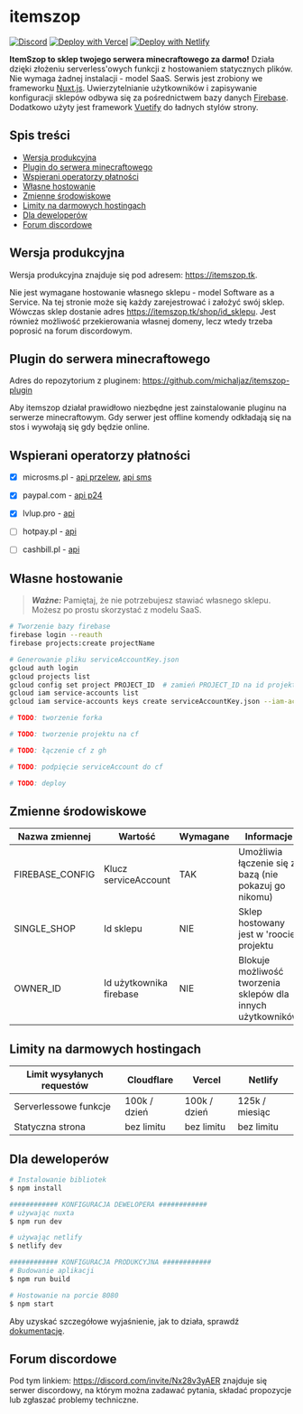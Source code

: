 # itemszop

[![Discord](https://img.shields.io/badge/discord-%237289DA.svg?style=for-the-badge&logo=discord&logoColor=white)](https://discord.com/invite/Nx28v3yAER)
[![Deploy with Vercel](https://vercel.com/button)](https://vercel.com/new/clone?repository-url=https://github.com/michaljaz/itemszop)
[![Deploy with Netlify](https://www.netlify.com/img/deploy/button.svg)](https://app.netlify.com/start/deploy?repository=https://github.com/michaljaz/itemszop)

**ItemSzop to sklep twojego serwera minecraftowego za darmo!** Działa dzięki złożeniu serverless'owych funkcji z hostowaniem statycznych plików. Nie wymaga żadnej instalacji - model SaaS. Serwis jest zrobiony we frameworku [Nuxt.js](https://nuxtjs.org/). Uwierzytelnianie użytkowników i zapisywanie konfiguracji sklepów odbywa się za pośrednictwem bazy danych [Firebase](https://firebase.google.com/). Dodatkowo użyty jest framework [Vuetify](https://vuetifyjs.com/) do ładnych stylów strony.



## Spis treści
- [Wersja produkcyjna](#wersja-produkcyjna)
- [Plugin do serwera minecraftowego](#plugin-do-serwera-minecraftowego)
- [Wspierani operatorzy płatności](#wspierani-operatorzy-płatności)
- [Własne hostowanie](#własne-hostowanie)
- [Zmienne środowiskowe](#zmienne-środowiskowe)
- [Limity na darmowych hostingach](#limity-na-darmowych-hostingach)
- [Dla deweloperów](#dla-deweloperów)
- [Forum discordowe](#forum-discordowe)

## Wersja produkcyjna

Wersja produkcyjna znajduje się pod adresem: https://itemszop.tk.

Nie jest wymagane hostowanie własnego sklepu - model Software as a Service. Na tej stronie może się każdy zarejestrować i założyć swój sklep. Wówczas sklep dostanie adres https://itemszop.tk/shop/id_sklepu. Jest również możliwość przekierowania własnej domeny, lecz wtedy trzeba poprosić na forum discordowym.

## Plugin do serwera minecraftowego

Adres do repozytorium z pluginem: https://github.com/michaljaz/itemszop-plugin

Aby itemszop działał prawidłowo niezbędne jest zainstalowanie pluginu na serwerze minecraftowym. Gdy serwer jest offline komendy odkładają się na stos i wywołają się gdy będzie online.

## Wspierani operatorzy płatności

- [x] microsms.pl - [api przelew](https://microsms.pl/documents/przelewy_online.pdf), [api sms](https://microsms.pl/kernel/Mails/files/dokumentacja_techniczna_mirosms.pdf)
- [X] paypal.com - [api p24](https://developer.paypal.com/docs/checkout/apm/przelewy24/)
- [x] lvlup.pro - [api](https://api.lvlup.pro/v4/redoc)
- [ ] hotpay.pl - [api](https://hotpay.pl/dokumentacja-api/)
- [ ] cashbill.pl - [api](https://www.cashbill.pl/pobierz/api/)


## Własne hostowanie

> **_Ważne:_**  Pamiętaj, że nie potrzebujesz stawiać własnego sklepu. Możesz po prostu skorzystać z modelu SaaS.


```bash
# Tworzenie bazy firebase
firebase login --reauth
firebase projects:create projectName

# Generowanie pliku serviceAccountKey.json
gcloud auth login
gcloud projects list
gcloud config set project PROJECT_ID  # zamień PROJECT_ID na id projektu z wcześniejszej komendy
gcloud iam service-accounts list
gcloud iam service-accounts keys create serviceAccountKey.json --iam-account=EMAIL # zamień EMAIL na email do konta serwisowego z wcześniejszej komendy

# TODO: tworzenie forka

# TODO: tworzenie projektu na cf

# TODO: łączenie cf z gh

# TODO: podpięcie serviceAccount do cf

# TODO: deploy

```

## Zmienne środowiskowe

| Nazwa zmiennej | Wartość | Wymagane | Informacje |
| --- | --- | --- | --- |
| FIREBASE_CONFIG | Klucz serviceAccount | TAK | Umożliwia łączenie się z bazą (nie pokazuj go nikomu) |
| SINGLE_SHOP | Id sklepu | NIE | Sklep hostowany jest w 'roocie' projektu |
| OWNER_ID | Id użytkownika firebase | NIE | Blokuje możliwość tworzenia sklepów dla innych użytkowników |

## Limity na darmowych hostingach

| Limit wysyłanych requestów | Cloudflare | Vercel | Netlify |
| --- | --- | --- | --- |
| Serverlessowe funkcje | 100k / dzień | 100k / dzień | 125k / miesiąc |
| Statyczna strona | bez limitu | bez limitu | bez limitu |

## Dla deweloperów

```bash
# Instalowanie bibliotek
$ npm install

############ KONFIGURACJA DEWELOPERA ############
# używając nuxta
$ npm run dev

# używając netlify
$ netlify dev

############ KONFIGURACJA PRODUKCYJNA ############
# Budowanie aplikacji
$ npm run build

# Hostowanie na porcie 8080
$ npm start

```
Aby uzyskać szczegółowe wyjaśnienie, jak to działa, sprawdź [dokumentację](https://nuxtjs.org).

## Forum discordowe

Pod tym linkiem: https://discord.com/invite/Nx28v3yAER znajduje się serwer discordowy, na którym można zadawać pytania, składać propozycje lub zgłaszać problemy techniczne.
